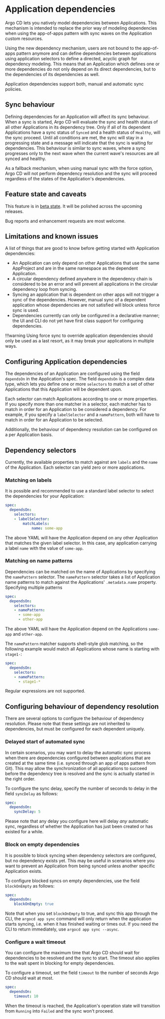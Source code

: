 # Application dependencies

Argo CD lets you natively model dependencies between Applications. This mechanism is intended to replace the prior way of modeling dependencies when using the app-of-apps pattern with sync waves on the Application custom resources.

Using the new dependency mechanism, users are not bound to the app-of-apps pattern anymore and can define dependencies between applications using application selectors to define a directed, acyclic graph for dependency modeling. This means that an Application which defines one or more dependencies do not only depend on its direct dependencies, but to the dependencies of its dependencies as well.

Application dependencies support both, manual and automatic sync policies.

## Sync behaviour

Defining dependencies for an Application will affect its sync behaviour. When a sync is started, Argo CD will evaluate the sync and health status of all other Applications in its dependency tree. Only if all of its dependent Applications have a sync status of `Synced` and a health status of `Healthy`, will the sync proceed. Until all conditions are met, the sync will stay in a progressing state and a message will indicate that the sync is waiting for dependencies. This behaviour is similar to sync waves, where a sync progresses only to the next wave when the current wave's resources are all synced and healthy.

As a fallback mechanism, when using manual sync with the force option, Argo CD will not perform dependency resolution and the sync will proceed regardless of the states of the Application's dependencies.

## Feature state and caveats

This feature is in [beta state](https://github.com/argoproj/argoproj/blob/master/community/feature-status.md#beta). It will be polished across the upcoming releases.

Bug reports and enhancement requests are most welcome.

## Limitations and known issues

A list of things that are good to know before getting started with Application dependencies:

* An Application can only depend on other Applications that use the same AppProject and are in the same namespace as the dependent Application.
* A circular dependency defined anywhere in the dependency chain is considered to be an error and will prevent all applications in the circular dependency loop from syncing.
* Syncing an application that is dependent on other apps will not trigger a sync of the dependencies. However, manual sync of a dependent application whose dependencies are not satisfied will block unless force sync is used.
* Dependencies currently can only be configured in a declarative manner; the UI and CLI do not yet have first class support for configuring dependencies.

!!!warning
    Using force sync to override application dependencies should only be used as a last resort, as it may break your applications in multiple ways.

## Configuring Application dependencies

The dependencies of an Application are configured using the field `dependsOn` in the Application's spec. The field `dependsOn` is a complex data type, which lets you define one or more `selectors` to match a set of other Applications that this Application will be dependent upon.

Each selector can match Applications according to one or more properties. If you specify more than one matcher in a selector, each matcher has to match in order for an Application to be considered a dependency. For example, if you specify a `labelSelector` and a `namePattern`, both will have to match in order for an Application to be selected.

Additionally, the behaviour of dependency resolution can be configured on a per Application basis.

## Dependency selectors

Currently, the available properties to match against are `labels` and the `name` of the Application. Each selector can yield zero or more applications.

### Matching on labels

It is possible and recommended to use a standard label selector to select the dependencies for your Application:

```yaml
spec:
  dependsOn:
    selectors:
    - labelSelector:
        matchLabels:
            name: some-app
```

The above YAML will have the Application depend on any other Application that matches the given label selector. In this case, any application carrying a label `name` with the value of `some-app`.

### Matching on name patterns

Dependencies can be matched on the name of Applications by specifying the `namePattern` selector. The `namePattern` selector takes a list of Application name patterns to match against the Applications' `.metadata.name` property. Specifying multiple patterns 

```yaml
spec:
  dependsOn:
    selectors:
    - namePattern:
      - some-app
      - other-app
```

The above YAML will have the Application depend on the Applications `some-app` and `other-app`. 

The `namePattern` matcher supports shell-style glob matching, so the following example would match all Applications whose name is starting with `stage1-`:

```yaml
spec:
  dependsOn:
    selectors:
    - namePattern:
      - stage1-*
```

Regular expressions are not supported.

## Configuring behaviour of dependency resolution

There are several options to configure the behaviour of dependency resolution. Please note that these settings are not inherited to dependencies, but must be configured for each dependent uniquely.

### Delayed start of automated sync

In certain scenarios, you may want to delay the automatic sync process when there are dependencies configured between applications that are created at the same time (i.e. synced through an app of apps pattern from Git). This may allow the synchronization of all applications to succeed before the dependency tree is resolved and the sync is actually started in the right order.

To configure the sync delay, specify the number of seconds to delay in the field `syncDelay` as follows:

```yaml
spec:
  dependsOn:
    syncDelay: 5
```

Please note that any delay you configure here will delay _any_ automatic sync, regardless of whether the Application has just been created or has existed for a while.

### Block on empty dependencies

It is possible to block syncing when dependency selectors are configured, but no dependency exists yet. This may be useful in scenarios where you want to prevent an Application from being synced unless another specific Application exists.

To configure blocked syncs on empty dependencies, use the field `blockOnEmpty` as follows:

```yaml
spec:
  dependsOn:
    blockOnEmpty: true
```

Note that when you set `blockOnEmpty` to true, and sync this app through the CLI, the `argocd app sync` command will only return when the application starts syncing, i.e. when it has finished waiting or times out. If you need the CLI to return immediately, use `argocd app sync --async`.

### Configure a wait timeout

You can configure the maximum time that Argo CD should wait for dependencies to be resolved and the sync to start. The timeout also applies to the wait spent in blocking for empty dependencies.

To configure a timeout, set the field `timeout` to the number of seconds Argo CD should wait at most.

```yaml
spec:
  dependsOn:
    timeout: 10
```

When the timeout is reached, the Application's operation state will transition from `Running` into `Failed` and the sync won't proceed.
